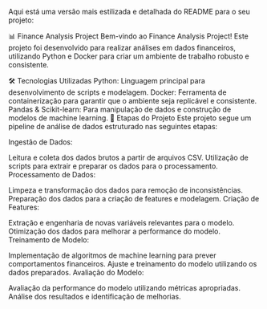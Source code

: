 
Aqui está uma versão mais estilizada e detalhada do README para o seu projeto:

📊 Finance Analysis Project
Bem-vindo ao Finance Analysis Project! Este projeto foi desenvolvido para realizar análises em dados financeiros, utilizando Python e Docker para criar um ambiente de trabalho robusto e consistente.

🛠️ Tecnologias Utilizadas
Python: Linguagem principal para desenvolvimento de scripts e modelagem.
Docker: Ferramenta de containerização para garantir que o ambiente seja replicável e consistente.
Pandas & Scikit-learn: Para manipulação de dados e construção de modelos de machine learning.
🚀 Etapas do Projeto
Este projeto segue um pipeline de análise de dados estruturado nas seguintes etapas:

Ingestão de Dados:

Leitura e coleta dos dados brutos a partir de arquivos CSV.
Utilização de scripts para extrair e preparar os dados para o processamento.
Processamento de Dados:

Limpeza e transformação dos dados para remoção de inconsistências.
Preparação dos dados para a criação de features e modelagem.
Criação de Features:

Extração e engenharia de novas variáveis relevantes para o modelo.
Otimização dos dados para melhorar a performance do modelo.
Treinamento de Modelo:

Implementação de algoritmos de machine learning para prever comportamentos financeiros.
Ajuste e treinamento do modelo utilizando os dados preparados.
Avaliação do Modelo:

Avaliação da performance do modelo utilizando métricas apropriadas.
Análise dos resultados e identificação de melhorias.